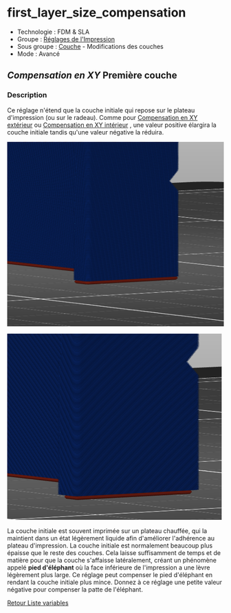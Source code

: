 # first_layer_size_compensation

* Technologie : FDM & SLA
* Groupe : [Réglages de l'Impression](../print_settings/print_settings.md)
* Sous groupe : [Couche](../print_settings/print_settings.md#couche) - Modifications des couches
* Mode : Avancé

## *Compensation en XY* Première couche

### Description

Ce réglage n'étend que la couche initiale qui repose sur le plateau d'impression (ou sur le radeau). Comme pour [Compensation en XY extérieur](xy_size_compensation.md) ou [Compensation en XY intérieur](xy_inner_size_compensation.md) , une valeur positive élargira la couche initiale tandis qu'une valeur négative la réduira.

![Le modèle original](images/first_layer_size_compensation/first_layer_size_compensation_original.png)

![La couche initiale est rétrécie](images/first_layer_size_compensation/first_layer_size_compensation_-0.5.png)

La couche initiale est souvent imprimée sur un plateau chauffée, qui la maintient dans un état légèrement liquide afin d'améliorer l'adhérence au plateau d'impression. La couche initiale est normalement beaucoup plus épaisse que le reste des couches. Cela laisse suffisamment de temps et de matière pour que la couche s'affaisse latéralement, créant un phénomène appelé **pied d'éléphant** où la face inférieure de l'impression a une lèvre légèrement plus large. Ce réglage peut compenser le pied d'éléphant en rendant la couche initiale plus mince. Donnez à ce réglage une petite valeur négative pour compenser la patte de l'éléphant.

[Retour Liste variables](variable_list.md)